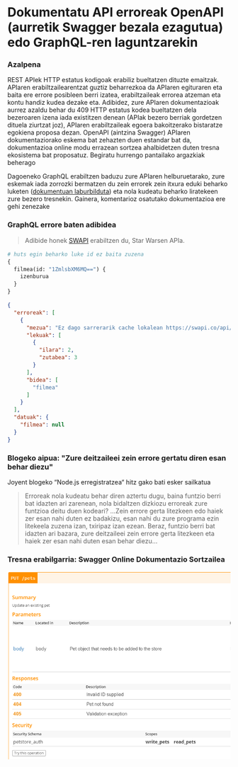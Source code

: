 # Dokumentatu API erroreak OpenAPI (aurretik Swagger bezala ezagutua) edo GraphQL-ren laguntzarekin

### Azalpena

REST APIek HTTP estatus kodigoak erabiliz bueltatzen dituzte emaitzak. APIaren erabiltzailearentzat guztiz beharrezkoa da APIaren egituraren eta baita ere errore posibleen berri izatea, erabiltzaileak errorea atzeman eta kontu handiz kudea dezake eta. Adibidez, zure APIaren dokumentazioak aurrez azaldu behar du 409 HTTP estatus kodea bueltatzen dela bezeroaren izena iada existitzen denean (APIak bezero berriak gordetzen dituela ziurtzat joz), APIaren erabiltzaileak egoera bakoitzerako bistaratze egokiena proposa dezan. OpenAPI (aintzina Swagger) APIaren dokumentaziorako eskema bat zehazten duen estandar bat da, dokumentazioa online modu errazean sortzea ahalbidetzen duten tresna ekosistema bat proposatuz. Begiratu hurrengo pantailako argazkiak beherago

Dagoeneko GraphQL erabiltzen baduzu zure APIaren helburuetarako, zure eskemak iada zorrozki bermatzen du zein errorek zein itxura eduki beharko luketen ([dokumentuan laburbilduta](https://facebook.github.io/graphql/June2018/#sec-Errors)) eta nola kudeatu beharko liratekeen zure bezero tresnekin. Gainera, komentarioz osatutako dokumentazioa ere gehi zenezake


### GraphQL errore baten adibidea

> Adibide honek [SWAPI](https://graphql.org/swapi-graphql) erabiltzen du, Star Warsen APIa.

```graphql
# huts egin beharko luke id ez baita zuzena
{
  filmea(id: "1ZmlsbXM6MQ==") {
    izenburua
  }
}
```

```json
{
  "erroreak": [
    {
      "mezua": "Ez dago sarrerarik cache lokalean https://swapi.co/api/films/.../-rentzat",
      "lekuak": [
        {
          "ilara": 2,
          "zutabea": 3
        }
      ],
      "bidea": [
        "filmea"
      ]
    }
  ],
  "datuak": {
    "filmea": null
  }
}
```

### Blogeko aipua: "Zure deitzaileei zein errore gertatu diren esan behar diezu"

Joyent blogeko “Node.js erregistratzea“ hitz gako bati esker sailkatua

 > Erroreak nola kudeatu behar diren aztertu dugu, baina funtzio berri bat idazten ari zarenean, nola bidaltzen dizkiozu erroreak zure funtzioa deitu duen kodeari? …Zein errore gerta litezkeen edo haiek zer esan nahi duten ez badakizu, esan nahi du zure programa ezin litekeela zuzena izan, txiripaz izan ezean. Beraz, funtzio berri bat idazten ari bazara, zure deitzaileei zein errore gerta litezkeen eta haiek zer esan nahi duten esan behar diezu…

### Tresna erabilgarria: Swagger Online Dokumentazio Sortzailea

![Swagger API Eskema](https://github.com/goldbergyoni/nodebestpractices/blob/master/assets/images/swaggerDoc.png "APIen errore kudeaketa")
